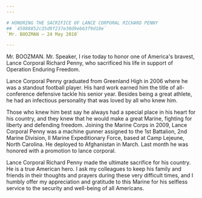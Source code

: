 ```yaml
---
---

# HONORING THE SACRIFICE OF LANCE CORPORAL RICHARD PENNY
## `45988852c35d9f237e30d9eb63f9d18e`
`Mr. BOOZMAN — 24 May 2010`

---
```



Mr. BOOZMAN. Mr. Speaker, I rise today to honor one of America's 
bravest, Lance Corporal Richard Penny, who sacrificed his life in 
support of Operation Enduring Freedom.

Lance Corporal Penny graduated from Greenland High in 2006 where he 
was a standout football player. His hard work earned him the title of 
all-conference defensive tackle his senior year. Besides being a great 
athlete, he had an infectious personality that was loved by all who 
knew him.



Those who knew him best say he always had a special place in his 
heart for his country, and they knew that he would make a great Marine, 
fighting for liberty and defending freedom. Joining the Marine Corps in 
2009, Lance Corporal Penny was a machine gunner assigned to the 1st 
Battalion, 2nd Marine Division, II Marine Expeditionary Force, based at 
Camp Lejeune, North Carolina. He deployed to Afghanistan in March. Last 
month he was honored with a promotion to lance corporal.

Lance Corporal Richard Penny made the ultimate sacrifice for his 
country. He is a true American hero. I ask my colleagues to keep his 
family and friends in their thoughts and prayers during these very 
difficult times, and I humbly offer my appreciation and gratitude to 
this Marine for his selfless service to the security and well-being of 
all Americans.
